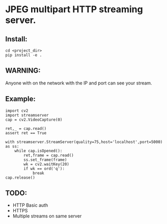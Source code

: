 # JPEG multipart HTTP streaming server.

## Install:
```
cd <project_dir>
pip install -e .
```

## WARNING:
Anyone with on the network with the IP and port can see your stream.

## Example:
```
import cv2
import streamserver
cap = cv2.VideoCapture(0)

ret,_ = cap.read()
assert ret == True

with streamserver.StreamServer(quality=75,host='localhost',port=5000) as ss:
    while cap.isOpened():
        ret,frame = cap.read()
        ss.set_frame(frame)
        wk = cv2.waitKey(20)
        if wk == ord('q'):
            break
cap.release()
```

## TODO:
* HTTP Basic auth
* HTTPS
* Multiple streams on same server
